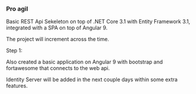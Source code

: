 ### Pro agil

Basic REST Api Sekeleton on top of .NET Core 3.1 with Entity Framework 3.1, integrated with a SPA on top of Angular 9. 

The project will increment across the time.

Step 1:


Also created a basic application on Angular 9 with bootstrap and fortawesome that connects to the web api.

Identity Server will be added in the next couple days within some extra features.